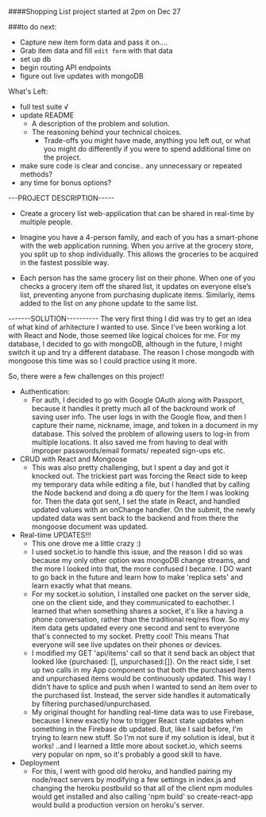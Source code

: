 ####Shopping List project started at 2pm on Dec 27

###to do next:

- Capture new item form data and pass it on....
- Grab item data and fill `edit form` with that data
- set up db
- begin routing API endpoints
- figure out live updates with mongoDB

What's Left:

- full test suite √
- update README
  - A description of the problem and solution.
  - The reasoning behind your technical choices.
    - Trade-offs you might have made, anything you left out, or what you might do differently if you were to spend additional time on the project.
- make sure code is clear and concise.. any unnecessary or repeated methods?
- any time for bonus options?

---PROJECT DESCRIPTION-----

- Create a grocery list web-application that can be shared in real-time by multiple people.

- Imagine you have a 4-person family, and each of you has a smart-phone with the web application running. When you arrive at the grocery store, you split up to shop individually. This allows the groceries to be acquired in the fastest possible way.

- Each person has the same grocery list on their phone. When one of you checks a grocery item off the shared list, it updates on everyone else’s list, preventing anyone from purchasing duplicate items. Similarly, items added to the list on any phone update to the same list.

-------SOLUTION----------
The very first thing I did was try to get an idea of what kind of arhitecture I wanted to use. Since I've been working a lot with React and Node, those seemed like logical choices for me. For my database, I decided to go with mongoDB, although in the future, I might switch it up and try a different database. The reason I chose mongodb with mongoose this time was so I could practice using it more.

So, there were a few challenges on this project!

- Authentication:
  - For auth, I decided to go with Google OAuth along with Passport, because it handles it pretty much all of the backround work of saving user info. The user logs in with the Google flow, and then I capture their name, nickname, image, and token in a document in my database. This solved the problem of allowing users to log-in from multiple locations. It also saved me from having to deal with improper passwords/email formats/ repeated sign-ups etc.
- CRUD with React and Mongoose
  - This was also pretty challenging, but I spent a day and got it knocked out. The trickiest part was forcing the React side to keep my temporary data while editing a file, but I handled that by calling the Node backend and doing a db query for the Item I was looking for. Then the data got sent, I set the state in React, and handled updated values with an onChange handler. On the submit, the newly updated data was sent back to the backend and from there the mongoose document was updated.
- Real-time UPDATES!!!
  - This one drove me a little crazy :)
  - I used socket.io to handle this issue, and the reason I did so was because my only other option was mongoDB change streams, and the more I looked into that, the more confused I became. I DO want to go back in the future and learn how to make 'replica sets' and learn exactly what that means.
  - For my socket.io solution, I installed one packet on the server side, one on the client side, and they communicated to eachother. I learned that when something shares a socket, it's like a having a phone conversation, rather than the traditional req/res flow. So my item data gets updated every one second and sent to everyone that's connected to my socket. Pretty cool! This means That everyone will see live updates on their phones or devices.
  - I modified my GET 'api/items' call so that it send back an object that looked like {purchased: [], unpurchased:[]}. On the react side, I set up two calls in my App component so that both the purchased items and unpurchased items would be continuously updated. This way I didn't have to splice and push when I wanted to send an item over to the purchased list. Instead, the server side handles it automatically by filtering purchased/unpurchased.
  - My original thought for handling real-time data was to use Firebase, because I knew exactly how to trigger React state updates when something in the Firebase db updated. But, like I said before, I'm trying to learn new stuff. So I'm not sure if my solution is ideal, but it works! ..and I learned a little more about socket.io, which seems very popular on npm, so it's probably a good skill to have.
- Deployment
  - For this, I went with good old heroku, and handled pairing my node/react servers by modifying a few settings in index.js and changing the heroku postbuild so that all of the client npm modules would get installed and also calling 'npm build' so create-react-app would build a production version on heroku's server.
